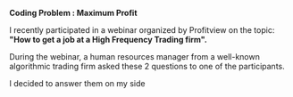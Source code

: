 **Coding Problem : Maximum Profit**

I recently participated in a webinar organized by Profitview on the topic: **"How to get a job at a High Frequency Trading firm".**  

During the webinar, a human resources manager from a well-known algorithmic trading firm asked these 2 questions to one of the participants.  

I decided to answer them on my side

